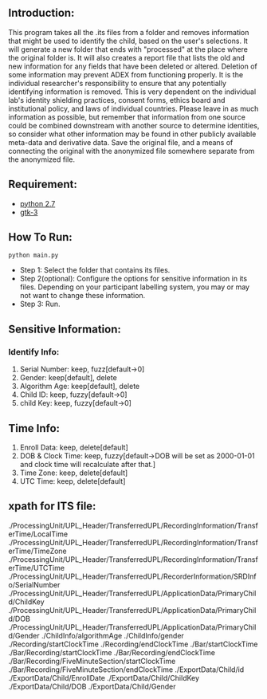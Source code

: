 ## Introduction:
This program takes all the .its files from a folder and removes information that might be used to identify the child, based on the user's selections.  It will generate a new folder that ends with "processed" at the place where the original folder is. It will also creates a report file that lists the old and new information for any fields that have been deleted or altered. Deletion of some information may prevent ADEX from functioning properly. It is the individual researcher's responsibility to ensure that any potentially identifying information is removed. This is very dependent on the individual lab's identity shielding practices, consent forms, ethics board and institutional policy, and laws of individual countries. Please leave in as much information as possible, but remember that information from one source could be combined downstream with another source to determine identities, so consider what other information may be found in other publicly available meta-data and derivative data. Save the original file, and a means of connecting the original with the anonymized file somewhere separate from the anonymized file. 

## Requirement:
* [python 2.7](https://www.python.org/downloads/release/python-2710/)
* [gtk-3](https://wiki.gnome.org/action/show/Projects/PyGObject?action=show&redirect=PyGObject)

## How To Run:
```shell
python main.py
```
* Step 1: Select the folder that contains its files.
* Step 2(optional): Configure the options for sensitive information in its files. Depending on your participant labelling system, you may or may not want to change these information.
* Step 3: Run.

## Sensitive Information:
### Identify Info:
1. Serial Number: keep, fuzz[default->0]
2. Gender: keep[default], delete
3. Algorithm Age: keep[default], delete 
4. Child ID: keep, fuzzy[default->0]
5. child Key: keep, fuzzy[default->0] 

## Time Info:
1. Enroll Data: keep, delete[default]
2. DOB & Clock Time: keep, fuzzy[default->DOB will be set as 2000-01-01 and clock time will recalculate after that.]
3. Time Zone: keep, delete[default]
4. UTC Time: keep, delete[default]

## xpath for ITS file:
./ProcessingUnit/UPL_Header/TransferredUPL/RecordingInformation/TransferTime/LocalTime
./ProcessingUnit/UPL_Header/TransferredUPL/RecordingInformation/TransferTime/TimeZone 
./ProcessingUnit/UPL_Header/TransferredUPL/RecordingInformation/TransferTime/UTCTime 
./ProcessingUnit/UPL_Header/TransferredUPL/RecorderInformation/SRDInfo/SerialNumber 
./ProcessingUnit/UPL_Header/TransferredUPL/ApplicationData/PrimaryChild/ChildKey 
./ProcessingUnit/UPL_Header/TransferredUPL/ApplicationData/PrimaryChild/DOB
./ProcessingUnit/UPL_Header/TransferredUPL/ApplicationData/PrimaryChild/Gender 
./ChildInfo/algorithmAge
./ChildInfo/gender
./Recording/startClockTime
./Recording/endClockTime
./Bar/startClockTime
./Bar/Recording/startClockTime
./Bar/Recording/endClockTime
./Bar/Recording/FiveMinuteSection/startClockTime
./Bar/Recording/FiveMinuteSection/endClockTime
./ExportData/Child/id
./ExportData/Child/EnrollDate
./ExportData/Child/ChildKey
./ExportData/Child/DOB
./ExportData/Child/Gender

